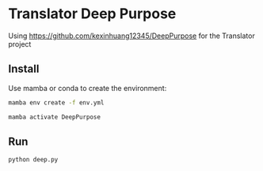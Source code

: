 # Translator Deep Purpose

Using https://github.com/kexinhuang12345/DeepPurpose for the Translator project

## Install

Use mamba or conda to create the environment:

```bash
mamba env create -f env.yml
```

```bash
mamba activate DeepPurpose
```

## Run

```bash
python deep.py
```